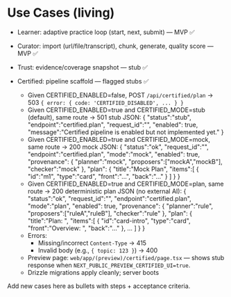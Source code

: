 # Use Cases (living)
- Learner: adaptive practice loop (start, next, submit) — MVP ✅
- Curator: import (url/file/transcript), chunk, generate, quality score — MVP ✅
- Trust: evidence/coverage snapshot — stub ✅

- Certified: pipeline scaffold — flagged stubs ✅
  - Given CERTIFIED_ENABLED=false, POST `/api/certified/plan` → 503 `{ error: { code: 'CERTIFIED_DISABLED', ... } }`
  - Given CERTIFIED_ENABLED=true and CERTIFIED_MODE=stub (default), same route → 501 stub JSON:
    {
      "status":"stub",
      "endpoint":"certified.plan",
      "request_id":"<uuid-v4>",
      "enabled": true,
      "message":"Certified pipeline is enabled but not implemented yet."
    }
  - Given CERTIFIED_ENABLED=true and CERTIFIED_MODE=mock, same route → 200 mock JSON:
    {
      "status":"ok",
      "request_id":"<uuid>",
      "endpoint":"certified.plan",
      "mode":"mock",
      "enabled": true,
      "provenance": { "planner":"mock", "proposers":["mockA","mockB"], "checker":"mock" },
      "plan": { "title":"Mock Plan", "items":[ { "id":"m1", "type":"card", "front":"...", "back":"..." } ] }
    }
  - Given CERTIFIED_ENABLED=true and CERTIFIED_MODE=plan, same route → 200 deterministic plan JSON (no external AI):
    {
      "status":"ok",
      "request_id":"<uuid>",
      "endpoint":"certified.plan",
      "mode":"plan",
      "enabled": true,
      "provenance": { "planner":"rule", "proposers":["ruleA","ruleB"], "checker":"rule" },
      "plan": { "title":"Plan: <topic>", "items":[ { "id":"card-intro", "type":"card", "front":"Overview: <topic>", "back":"…" }, … ] }
    }
  - Errors:
    - Missing/incorrect `Content-Type` → 415
    - Invalid body (e.g., `{ topic: 123 }`) → 400
  - Preview page: `web/app/(preview)/certified/page.tsx` — shows stub response when `NEXT_PUBLIC_PREVIEW_CERTIFIED_UI=true`.
  - Drizzle migrations apply cleanly; server boots

Add new cases here as bullets with steps + acceptance criteria.
